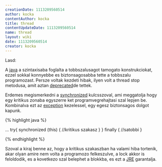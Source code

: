 ```yaml
---
creationDate: 1113209560514 
author: kocka 
contentAuthor: kocka 
title: thread 
contentUpdateDate: 1113209560514 
name: thread 
layout: wiki 
date: 1113209560514 
creator: kocka 
---
```

Lasd: 

A [java](java.html) a szintaxisaba foglalta a tobbszalusagot tamogato konstrukciokat, ezzel sokkal konnyebbe es biztonsagosabba tette a tobbszalu programozast. Persze voltak kezdeti hibak, ilyen volt a thread stop metodusa, amit aztan [deprecated](deprecated.html)de tettek.

Erdemes megismerkedni a [synchronized](Missing.html) kulcsszoval, ami meggatolja hogy egy kritikus zonaba egyszerre ket programvegrehajtasi szal lepjen be. Kombinalva ezt az [exception](Missing.html) kezelessel, egy egesz biztonsagos dolgot kapunk.

{% highlight java %}

...
try\{
  synchronized (this) \{
    //kritikus szakasz
  \}
\} finally \{
  //satobbi
\}

{% endhighlight %}

Szoval a kiraj benne az, hogy a kritikus szakaszban ha valami hiba tortenik, akar olyan amire nem volta a programozo felkeszulve, a lock akkor is feloldodik, es a kovetkezo szal belephet a blokkba, es ezt a [JRE](JRE.html) garantalja.
